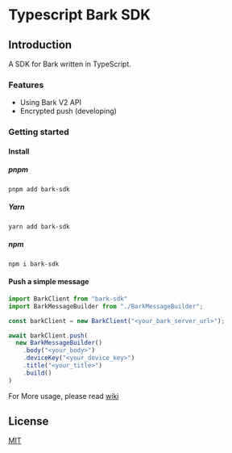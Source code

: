 # Typescript Bark SDK

## Introduction

A SDK for Bark written in TypeScript.

### Features

- Using Bark V2 API
- Encrypted push (developing)

### Getting started

#### Install

##### pnpm

```shell
pnpm add bark-sdk
```

##### Yarn

```shell
yarn add bark-sdk
```

##### npm

```shell
npm i bark-sdk
```

#### Push a simple message

```ts
import BarkClient from "bark-sdk"
import BarkMessageBuilder from "./BarkMessageBuilder";

const barkClient = new BarkClient("<your_bark_server_url>");

await barkClient.push(
  new BarkMessageBuilder()
    .body("<your_body>")
    .deviceKey("<your_device_key>")
    .title("<your_title>")
    .build()
)
```

For More usage, please read [wiki](https://github.com/HoshinoRei/typescript-bark-sdk/wiki)

## License

[MIT](LICENSE)